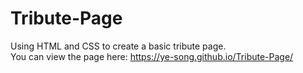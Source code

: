 # Tribute-Page
Using HTML and CSS to create a basic tribute page. <br>
You can view the page here: https://ye-song.github.io/Tribute-Page/
